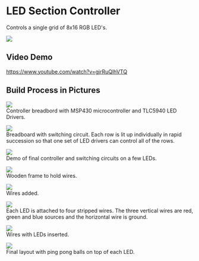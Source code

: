 # LED Section Controller

Controls a single grid of 8x16 RGB LED's.

![](/images/full2.jpg)

## Video Demo

https://www.youtube.com/watch?v=gjrRuQlhVTQ


## Build Process in Pictures


![](/images/driver1.jpg)  
Controller breadbord with MSP430 microcontroller and TLC5940 LED Drivers.

![](/images/switcher.jpg)  
Breadboard with switching circuit. Each row is lit up individually in rapid succession so that one set of LED drivers can control all of the rows.

![](/images/driver2.jpg)  
Demo of final controller and switching circuits on a few LEDs.

![](/images/frame1.jpg)  
Wooden frame to hold wires.

![](/images/frame2.jpg)  
Wires added.

![](/images/wires1.jpg)  
Each LED is attached to four stripped wires. The three vertical wires are red, green and blue sources and the horizontal wire is ground.

![](/images/wires2.jpg)  
Wires with LEDs inserted.

![](/images/full1.jpg)  
Final layout with ping pong balls on top of each LED.